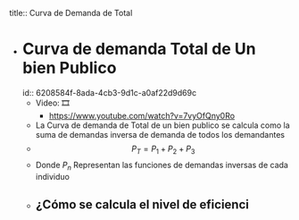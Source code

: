 title:: Curva de Demanda de Total

- # Curva de demanda Total de Un bien Publico
  id:: 6208584f-8ada-4cb3-9d1c-a0af22d9d69c
	- Video: 🎞️
		- https://www.youtube.com/watch?v=7vyOfQny0Ro
	- La Curva de demanda de Total de  un bien publico se calcula como la suma de demandas inversa de demanda de todos los demandantes
	- $$ P_T= P_1+P_2+P_3$$
	- Donde $P_n$ Representan las funciones de demandas inversas de cada individuo
	- ## ¿Cómo se calcula el nivel de eficienci